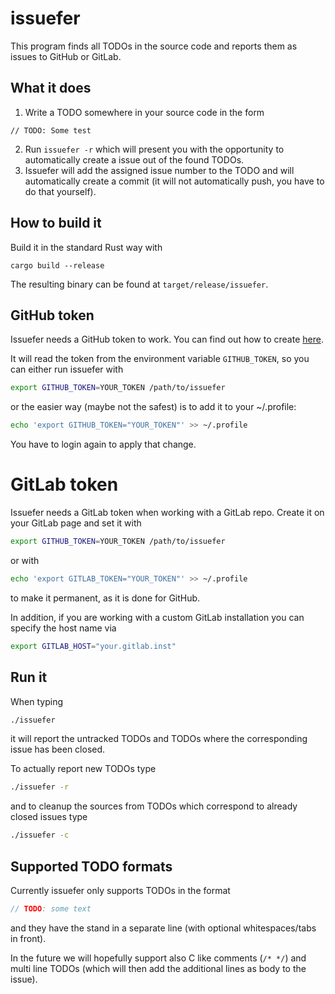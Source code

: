 # issuefer

This program finds all TODOs in the source code and reports them as issues to GitHub or GitLab.

## What it does

1. Write a TODO somewhere in your source code in the form
```
// TODO: Some test
```
2. Run `issuefer -r` which will present you with the opportunity to automatically create a issue out of the found TODOs.
3. Issuefer will add the assigned issue number to the TODO and will automatically create a commit (it will not automatically push, you have to do that yourself).

## How to build it

Build it in the standard Rust way with
```
cargo build --release
```
The resulting binary can be found at `target/release/issuefer`.

## GitHub token

Issuefer needs a GitHub token to work. You can find out how to create [here](https://help.github.com/en/github/authenticating-to-github/creating-a-personal-access-token-for-the-command-line).

It will read the token from the environment variable `GITHUB_TOKEN`, so you can either run issuefer with
```bash
export GITHUB_TOKEN=YOUR_TOKEN /path/to/issuefer
```

or the easier way (maybe not the safest) is to add it to your ~/.profile:
```bash
echo 'export GITHUB_TOKEN="YOUR_TOKEN"' >> ~/.profile
```
You have to login again to apply that change.

# GitLab token

Issuefer needs a GitLab token when working with a GitLab repo. Create it on your GitLab page and set it with

```bash
export GITHUB_TOKEN=YOUR_TOKEN /path/to/issuefer
```

or with
```bash
echo 'export GITLAB_TOKEN="YOUR_TOKEN"' >> ~/.profile
```
to make it permanent, as it is done for GitHub.

In addition, if you are working with a custom GitLab installation you can specify the host name via

```bash
export GITLAB_HOST="your.gitlab.inst"
```

## Run it

When typing

```bash
./issuefer
```

it will report the untracked TODOs and TODOs where the corresponding issue has been closed.

To actually report new TODOs type
```bash
./issuefer -r
```

and to cleanup the sources from TODOs which correspond to already closed issues type
```bash
./issuefer -c
```

## Supported TODO formats

Currently issuefer only supports TODOs in the format
```CPP
// TODO: some text
```

and they have the stand in a separate line (with optional whitespaces/tabs in front).

In the future we will hopefully support also C like comments (`/* */`) and multi line TODOs (which will then add the additional lines as body to the issue).